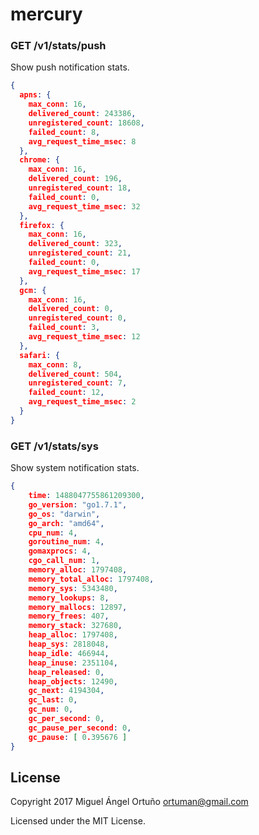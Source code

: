 # mercury

### GET /v1/stats/push

Show push notification stats.

```json
{
  apns: {
    max_conn: 16,
    delivered_count: 243386,
    unregistered_count: 18608,
    failed_count: 8,
    avg_request_time_msec: 8
  },
  chrome: {
    max_conn: 16,
    delivered_count: 196,
    unregistered_count: 18,
    failed_count: 0,
    avg_request_time_msec: 32
  },
  firefox: {
    max_conn: 16,
    delivered_count: 323,
    unregistered_count: 21,
    failed_count: 0,
    avg_request_time_msec: 17
  },
  gcm: {
    max_conn: 16,
    delivered_count: 0,
    unregistered_count: 0,
    failed_count: 3,
    avg_request_time_msec: 12
  },
  safari: {
    max_conn: 8,
    delivered_count: 504,
    unregistered_count: 7,
    failed_count: 12,
    avg_request_time_msec: 2
  }
}
```

### GET /v1/stats/sys

Show system notification stats.

```json
{
    time: 1488047755861209300,
    go_version: "go1.7.1",
    go_os: "darwin",
    go_arch: "amd64",
    cpu_num: 4,
    goroutine_num: 4,
    gomaxprocs: 4,
    cgo_call_num: 1,
    memory_alloc: 1797408,
    memory_total_alloc: 1797408,
    memory_sys: 5343480,
    memory_lookups: 8,
    memory_mallocs: 12897,
    memory_frees: 407,
    memory_stack: 327680,
    heap_alloc: 1797408,
    heap_sys: 2818048,
    heap_idle: 466944,
    heap_inuse: 2351104,
    heap_released: 0,
    heap_objects: 12490,
    gc_next: 4194304,
    gc_last: 0,
    gc_num: 0,
    gc_per_second: 0,
    gc_pause_per_second: 0,
    gc_pause: [ 0.395676 ]
}
```

## License

Copyright 2017 Miguel Ángel Ortuño <ortuman@gmail.com>

Licensed under the MIT License.
